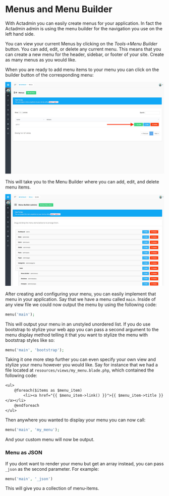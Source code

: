 # Menus and Menu Builder

With Actadmin you can easily create menus for your application. In fact the Actadmin admin is using the menu builder for the navigation you use on the left hand side.

You can view your current Menus by clicking on the _Tools-&gt;Menu Builder_ button. You can add, edit, or delete any current menu. This means that you can create a new menu for the header, sidebar, or footer of your site. Create as many menus as you would like.

When you are ready to add menu items to your menu you can click on the builder button of the corresponding menu:

![](../.gitbook/assets/menu_1.jpg)

This will take you to the Menu Builder where you can add, edit, and delete menu items.

![](../.gitbook/assets/menu_2.jpg)

After creating and configuring your menu, you can easily implement that menu in your application. Say that we have a menu called `main`. Inside of any view file we could now output the menu by using the following code:

```php
menu('main');
```

This will output your menu in an unstyled unordered list. If you do use bootstrap to stylize your web app you can pass a second argument to the menu display method telling it that you want to stylize the menu with bootstrap styles like so:

```php
menu('main', 'bootstrap');
```

Taking it one more step further you can even specify your own view and stylize your menu however you would like. Say for instance that we had a file located at `resources/views/my_menu.blade.php`, which contained the following code:

```markup
<ul>
    @foreach($items as $menu_item)
        <li><a href="{{ $menu_item->link() }}">{{ $menu_item->title }}</a></li>
    @endforeach
</ul>
```

Then anywhere you wanted to display your menu you can now call:

```php
menu('main', 'my_menu');
```

And your custom menu will now be output.

### Menu as JSON

If you dont want to render your menu but get an array instead, you can pass `_json` as the second parameter. For example:

```php
menu('main', '_json')
```

This will give you a collection of menu-items.
